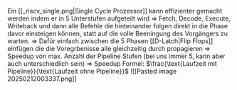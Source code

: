 Ein [[_riscv_single.png|Single Cycle Prozessor]] kann effizienter gemacht werden indem er in 5 Unterstufen aufgeteilt wird ⇒ Fetch, Decode, Execute, Writeback und dann alle Befehle die hinteinander folgen direkt in die Phase davor einsteigen können, statt auf die volle Beeningung des Vorgängers zu warten.
⇒ Dafür einfach zwischen die 5 Phasen [[D-Latch|Flip Flops]] einfügen die die Voregrbenisse alle gleichzeitig durch propagieren
⇒ Speedup von max. Anzahl der Pipeline Stufen (bei uns immer 5, kann aber auch unterschiedlich sein)
⇒ Speedup Formel: $\frac{\text{Laufzeit mit Pipeline}}{\text{Laufzeit ohne Pipeline}}$
![[Pasted image 20250212003337.png]]

